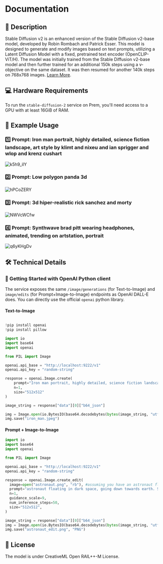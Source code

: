 # Documentation

## 📌 Description

Stable Diffusion v2 is an enhanced version of the Stable Diffusion v2-base model, developed by Robin Rombach and Patrick Esser. This model is designed to generate and modify images based on text prompts, utilizing a Latent Diffusion Model with a fixed, pretrained text encoder (OpenCLIP-ViT/H). The model was initially trained from the Stable Diffusion v2-base model and then further trained for an additional 150k steps using a v-objective on the same dataset. It was then resumed for another 140k steps on 768x768 images. <a href='https://stability.ai/blog/stable-diffusion-v2-release' target='_blank'>Learn More</a>.

## 💻 Hardware Requirements

To run the `stable-diffusion-2` service on Prem, you'll need access to a GPU with at least 16GiB of RAM.

## 📒 Example Usage

### 1️⃣ Prompt: Iron man portrait, highly detailed, science fiction landscape, art style by klimt and nixeu and ian sprigger and wlop and krenz cushart

![k5h9_ilY](https://github.com/premAI-io/prem-registry/assets/29598954/49d162c9-a308-466c-a038-9bb54d2009fd)

### 2️⃣ Prompt: Low polygon panda 3d

![hPCoZERY](https://github.com/premAI-io/prem-registry/assets/29598954/51537f29-f4cc-469f-88c4-ad18559cb043)

### 3️⃣ Prompt: 3d hiper-realistic rick sanchez and morty

![NWVcWCfw](https://github.com/premAI-io/prem-registry/assets/29598954/667d08ad-7dd7-436f-8e2e-5e05d547653d)

### 4️⃣ Prompt: Synthwave brad pitt wearing headphones, animated, trending on artstation, portrait

![q6yKHgDv](https://github.com/premAI-io/prem-registry/assets/29598954/9b88388d-08b7-4a9a-b9a3-766497b3403a)

## 🛠️ Technical Details

### 🚀 Getting Started with OpenAI Python client

The service exposes the same `/image/generations` (for Text-to-Image) and `image/edits` (for Prompt+Image-to-Image) endpoints as OpenAI DALL-E does. You can directly use the official `openai` python library.

#### Text-to-Image

```python

!pip install openai
!pip install pillow

import io
import base64
import openai

from PIL import Image

openai.api_base = "http://localhost:9222/v1"
openai.api_key = "random-string"

response = openai.Image.create(
    prompt="Iron man portrait, highly detailed, science fiction landscape, art style by klimt and nixeu and ian sprigger and wlop and krenz cushart",
    n=1,
    size="512x512"
)

image_string = response["data"][0]["b64_json"]

img = Image.open(io.BytesIO(base64.decodebytes(bytes(image_string, "utf-8"))))
img.save("iron_man.jpeg")

```

#### Prompt + Image-to-Image

```python
import io
import base64
import openai

from PIL import Image

openai.api_base = "http://localhost:9222/v1"
openai.api_key = "random-string"

response = openai.Image.create_edit(
  image=open("astronaut.png", "rb"), #assuming you have an astronaut floating image
  prompt="astronaut floating in dark space, going down towards earth. Super high resolution, unreal engine, ultra realistic",
  n=1,
  guidance_scale=9,
  num_inference_steps=50,
  size="512x512",
)

image_string = response["data"][0]["b64_json"]
img = Image.open(io.BytesIO(base64.decodebytes(bytes(image_string, "utf-8"))))
img.save("astronaut_edit.png", "PNG")
```

## 📜 License

The model is under CreativeML Open RAIL++-M License.
